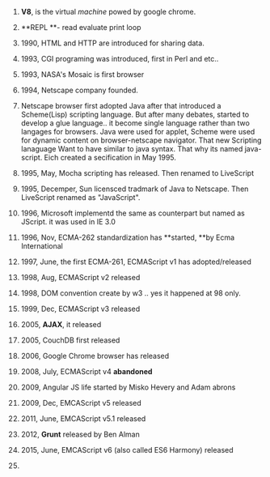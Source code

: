 1. **V8**, is the virtual _machine_ powed by google chrome.
2. **REPL **- read evaluate print loop

3. 1990, HTML and HTTP are introduced for sharing data.

4. 1993, CGI programing was introduced, first in Perl and etc..

5. 1993, NASA's Mosaic is first browser

6. 1994, Netscape company founded.

7. Netscape browser first adopted Java after that introduced a Scheme\(Lisp\) scripting language. But after many debates, started to develop a glue language..  it become single language rather than two langages for browsers. Java were used for applet, Scheme were used for dynamic content on browser-netscape navigator. That new Scripting lanaguage Want to have similar to java syntax. That why its named java-script. Eich created a secification in May 1995.

8. 1995, May, Mocha scripting has released. Then renamed to LiveScript
9. 1995, Decemper, Sun licensced tradmark of Java to Netscape.  Then LiveScript renamed as "JavaScript".
10. 1996, Microsoft implementd the same as counterpart but named as JScript. it was used in IE 3.0
11. 1996, Nov, ECMA-262 standardization has **started, **by Ecma International

12. 1997, June, the first ECMA-261, ECMAScript v1 has adopted\/released

13. 1998, Aug, ECMAScript v2 released

14. 1998, DOM convention create by w3 .. yes it happened at 98 only.

15. 1999, Dec, ECMAScript v3 released

16. 2005, **AJAX**, it released
17. 2005, CouchDB first released
18. 2006, Google Chrome browser has released
19. 2008, July, ECMAScript v4 **abandoned**
20. 2009, Angular JS life started by Misko Hevery and Adam abrons
21. 2009, Dec, EMCAScript v5 released
22. 2011, June, EMCAScript v5.1 released
23. 2012, **Grunt** released by Ben Alman
24. 2015, June, EMCAScript v6 \(also called ES6 Harmony\) released
25. 

